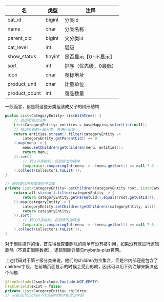 | 名            | 类型    | 注释                  |
| ------------- | ------- | --------------------- |
| cat_id        | bigint  | 分类id                |
| name          | char    | 分类名称              |
| parent_cid    | bigint  | 父分类id              |
| cat_level     | int     | 层级                  |
| show_status   | tinyint | 是否显示【0-不显示】  |
| sort          | int     | 排序（优先级，0最低） |
| icon          | char    | 图标地址              |
| product_unit  | char    | 计量单位              |
| product_count | int     | 商品数量              |

一般而言，都是将这些分类组装成父子的树形结构

```java
public List<CategoryEntity> listWithTree() {
    // 查出所有的分类
    List<CategoryEntity> entities = baseMapping.selectList(null);
    // 找出所有的一级分类，并进行组装
    return entities.stream().filter(categoryEntity -> 
        categoryEntity.getParentCid() == 0
    ).map(menu -> {
        menu.setChildren(getChildren(menu, entities));
        return menu;
    }).sort(
        // 默认升序排列，将其修改为降序
    	Comparator.comparingInt(menu -> -(menu.getSort() == null ? 0 : menu.getSort())
    ).collect(Collectors.toList());
}

// 递归查找所有菜单的子菜单
private List<CategoryEntity> getChildren(CategoryEntity root, List<CategoryEntity> all) {
    return all.stream().filter(categoryEntity -> {
        return categoryEntity.getParentCid().equals(root.getCatId());
    }).map(categoryEntity -> {
        categoryEntity.setChildren(getChildrens(categoryEntity, all));
        return categoryEntity;
    }).sort(
    	// 默认升序排列，将其修改为降序
    	Comparator.comparingInt(menu -> -(menu.getSort() == null ? 0 : menu.getSort())
    ).collect(Collectors.toList());
}
```

对于删除操作的话，首先得检查要删除的菜单有没有被引用，如果没有就进行逻辑删除（不真正删除数据），逻辑删除详情见mybatis-plus官网。

上述代码对于第三级分类来说，他们的children为空集合，但是它内部还是包含了children字段，在前端页面显示的时候会受到影响，因此可以用下列注解来解决这个问题

```java
@JsonInclude(JsonInclude.Include.NOT_EMPTY)
@TableField(exist = false)
private List<CategoryEntity> children;
// 只有当children不为空的时候才包含该字段
```

